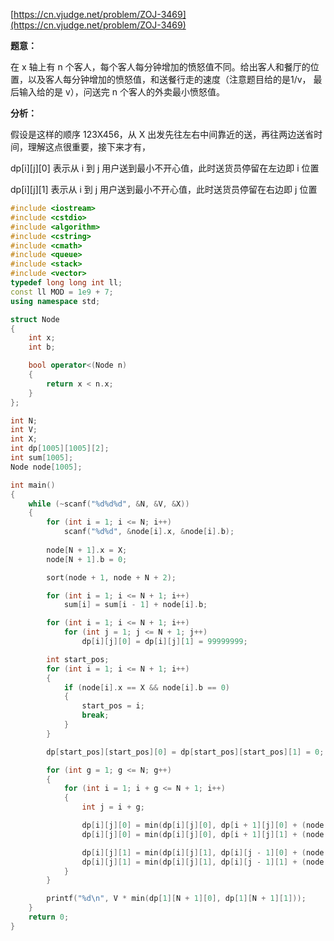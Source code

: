 [https://cn.vjudge.net/problem/ZOJ-3469](https://cn.vjudge.net/problem/ZOJ-3469)

**题意：**

在 x 轴上有 n  个客人，每个客人每分钟增加的愤怒值不同。给出客人和餐厅的位置，以及客人每分钟增加的愤怒值，和送餐行走的速度（注意题目给的是1/v，
最后输入给的是 v），问送完 n 个客人的外卖最小愤怒值。

**分析：**

假设是这样的顺序 123X456，从 X 出发先往左右中间靠近的送，再往两边送省时间，理解这点很重要，接下来才有，

dp[i][j][0] 表示从 i 到 j 用户送到最小不开心值，此时送货员停留在左边即 i 位置

dp[i][j][1] 表示从 i 到 j 用户送到最小不开心值，此时送货员停留在右边即 j 位置

```c++
#include <iostream>
#include <cstdio>
#include <algorithm>
#include <cstring>
#include <cmath>
#include <queue>
#include <stack>
#include <vector>
typedef long long int ll;
const ll MOD = 1e9 + 7;
using namespace std;

struct Node
{
	int x;
	int b;

	bool operator<(Node n)
	{
		return x < n.x;
	}
};

int N;
int V;
int X;
int dp[1005][1005][2];
int sum[1005];
Node node[1005];

int main()
{
	while (~scanf("%d%d%d", &N, &V, &X))
	{
		for (int i = 1; i <= N; i++)
			scanf("%d%d", &node[i].x, &node[i].b);
		
		node[N + 1].x = X;
		node[N + 1].b = 0;

		sort(node + 1, node + N + 2);

		for (int i = 1; i <= N + 1; i++)
			sum[i] = sum[i - 1] + node[i].b;

		for (int i = 1; i <= N + 1; i++)
			for (int j = 1; j <= N + 1; j++)
				dp[i][j][0] = dp[i][j][1] = 99999999;

		int start_pos;
		for (int i = 1; i <= N + 1; i++)
		{
			if (node[i].x == X && node[i].b == 0)
			{
				start_pos = i;
				break;
			}
		}

		dp[start_pos][start_pos][0] = dp[start_pos][start_pos][1] = 0;

		for (int g = 1; g <= N; g++)
		{
			for (int i = 1; i + g <= N + 1; i++)
			{
				int j = i + g;

				dp[i][j][0] = min(dp[i][j][0], dp[i + 1][j][0] + (node[i + 1].x - node[i].x) * (sum[i] + sum[N + 1] - sum[j]));
				dp[i][j][0] = min(dp[i][j][0], dp[i + 1][j][1] + (node[j].x - node[i].x) * (sum[i] + sum[N + 1] - sum[j]));

				dp[i][j][1] = min(dp[i][j][1], dp[i][j - 1][0] + (node[j].x - node[i].x) * (sum[i - 1] + sum[N + 1] - sum[j - 1]));
				dp[i][j][1] = min(dp[i][j][1], dp[i][j - 1][1] + (node[j].x - node[j - 1].x) * (sum[i - 1] + sum[N + 1] - sum[j - 1]));
			}
		}

		printf("%d\n", V * min(dp[1][N + 1][0], dp[1][N + 1][1]));
	}
	return 0;
}
```
